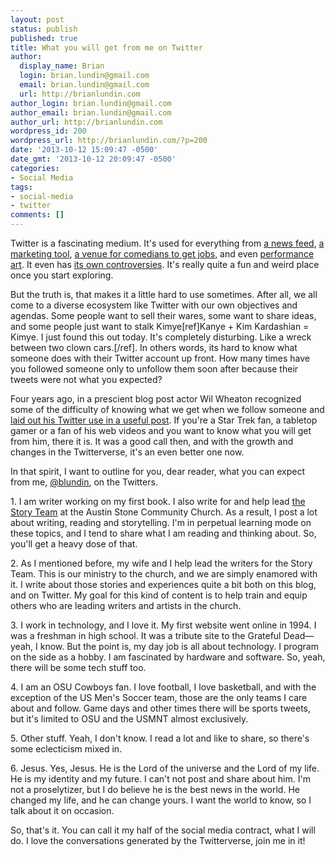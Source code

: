 ```yaml
---
layout: post
status: publish
published: true
title: What you will get from me on Twitter
author:
  display_name: Brian
  login: brian.lundin@gmail.com
  email: brian.lundin@gmail.com
  url: http://brianlundin.com
author_login: brian.lundin@gmail.com
author_email: brian.lundin@gmail.com
author_url: http://brianlundin.com
wordpress_id: 200
wordpress_url: http://brianlundin.com/?p=200
date: '2013-10-12 15:09:47 -0500'
date_gmt: '2013-10-12 20:09:47 -0500'
categories:
- Social Media
tags:
- social-media
- twitter
comments: []
---
```

<p>Twitter is a fascinating medium. It's used for everything from <a href="https://twitter.com/cnn">a news feed</a>, <a href="https://twitter.com/espn">a marketing tool</a>, <a href="http://www.hollywoodreporter.com/news/modern-seinfeld-twitter-account-lands-597143">a venue for comedians to get jobs</a>, and even <a href="http://www.newyorker.com/online/blogs/elements/2013/09/horse-ebooks-and-pronunciation-book-revealed.html">performance art</a>. It even has <a href="http://www.salon.com/2013/06/07/minister_accused_of_ripping_off_patton_oswalts_tweets_explains_himself/">its own controversies</a>. It's really quite a fun and weird place once you start exploring.</p>
<p>But the truth is, that makes it a little hard to use sometimes. After all, we all come to a diverse ecosystem like Twitter with our own objectives and agendas. Some people want to sell their wares, some want to share ideas, and some people just want to stalk Kimye[ref]Kanye + Kim Kardashian = Kimye. I just found this out today. It's completely disturbing. Like a wreck between two clown cars.[/ref]. In others words, its hard to know what someone does with their Twitter account up front. How many times have you followed someone only to unfollow them soon after because their tweets were not what you expected?</p>
<p>Four years ago, in a prescient blog post actor Wil Wheaton recognized some of the difficulty of knowing what we get when we follow someone and <a href="http://wilwheaton.typepad.com/wwdnbackup/2009/02/what-to-expect-if-you-follow-me-on-twitter-or-how-im-going-to-disappoint-you-in-6-quick-steps.html">laid out his Twitter use in a useful post</a>. If you're a Star Trek fan, a tabletop gamer or a fan of his web videos and you want to know what you will get from him, there it is. It was a good call then, and with the growth and changes in the Twitterverse, it's an even better one now.</p>
<p>In that spirit, I want to outline for you, dear reader, what you can expect from me, <a href="http://twitter.com/blundin">@blundin</a>, on the Twitters.</p>
<p>1. I am writer working on my first book. I also write for and help lead <a href="http://storyteam.org">the Story Team</a> at the Austin Stone Community Church. As a result, I post a lot about writing, reading and storytelling. I'm in perpetual learning mode on these topics, and I tend to share what I am reading and thinking about. So, you'll get a heavy dose of that.</p>
<p>2. As I mentioned before, my wife and I help lead the writers for the Story Team. This is our ministry to the church, and we are simply enamored with it. I write about those stories and experiences quite a bit both on this blog, and on Twitter. My goal for this kind of content is to help train and equip others who are leading writers and artists in the church.</p>
<p>3. I work in technology, and I love it. My first website went online in 1994. I was a freshman in high school. It was a tribute site to the Grateful Dead— yeah, I know. But the point is, my day job is all about technology. I program on the side as a hobby. I am fascinated by hardware and software. So, yeah, there will be some tech stuff too.</p>
<p>4. I am an OSU Cowboys fan. I love football, I love basketball, and with the exception of the US Men's Soccer team, those are the only teams I care about and follow. Game days and other times there will be sports tweets, but it's limited to OSU and the USMNT almost exclusively.</p>
<p>5. Other stuff. Yeah, I don't know. I read a lot and like to share, so there's some eclecticism mixed in.</p>
<p>6. Jesus. Yes, Jesus. He is the Lord of the universe and the Lord of my life. He is my identity and my future. I can't not post and share about him. I'm not a proselytizer, but I do believe he is the best news in the world. He changed my life, and he can change yours. I want the world to know, so I talk about it on occasion.</p>
<p>So, that's it. You can call it my half of the social media contract, what I will do. I love the conversations generated by the Twitterverse, join me in it!</p>
